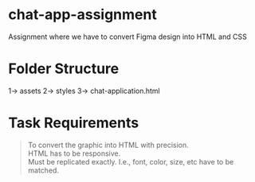# chat-app-assignment
  Assignment where we have to convert Figma design into HTML and CSS
# Folder Structure 
  1-> assets
  2-> styles
  3-> chat-application.html
# Task Requirements
  >To convert the graphic into HTML with precision.  
  >HTML has to be responsive.  
  >Must be replicated exactly. I.e., font, color, size, etc have to be matched.
